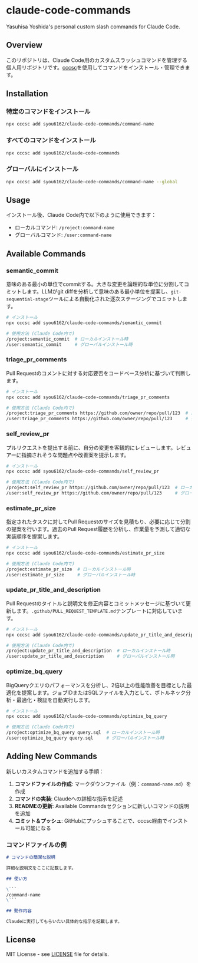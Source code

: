 # claude-code-commands

Yasuhisa Yoshida's personal custom slash commands for Claude Code.

## Overview

このリポジトリは、Claude Code用のカスタムスラッシュコマンドを管理する個人用リポジトリです。[cccsc](https://github.com/hiragram/cccsc)を使用してコマンドをインストール・管理できます。

## Installation

### 特定のコマンドをインストール
```bash
npx cccsc add syou6162/claude-code-commands/command-name
```

### すべてのコマンドをインストール
```bash
npx cccsc add syou6162/claude-code-commands
```

### グローバルにインストール
```bash
npx cccsc add syou6162/claude-code-commands/command-name --global
```

## Usage

インストール後、Claude Code内で以下のように使用できます：

- ローカルコマンド: `/project:command-name`
- グローバルコマンド: `/user:command-name`

## Available Commands

### semantic_commit
意味のある最小の単位でcommitする。大きな変更を論理的な単位に分割してコミットします。LLMがgit diffを分析して意味のある最小単位を提案し、`git-sequential-stage`ツールによる自動化された逐次ステージングでコミットします。

```bash
# インストール
npx cccsc add syou6162/claude-code-commands/semantic_commit

# 使用方法 (Claude Code内で)
/project:semantic_commit  # ローカルインストール時
/user:semantic_commit     # グローバルインストール時
```

### triage_pr_comments
Pull Requestのコメントに対する対応要否をコードベース分析に基づいて判断します。

```bash
# インストール
npx cccsc add syou6162/claude-code-commands/triage_pr_comments

# 使用方法 (Claude Code内で)
/project:triage_pr_comments https://github.com/owner/repo/pull/123  # ローカルインストール時
/user:triage_pr_comments https://github.com/owner/repo/pull/123     # グローバルインストール時
```

### self_review_pr
プルリクエストを提出する前に、自分の変更を客観的にレビューします。レビュアーに指摘されそうな問題点や改善案を提示します。

```bash
# インストール
npx cccsc add syou6162/claude-code-commands/self_review_pr

# 使用方法 (Claude Code内で)
/project:self_review_pr https://github.com/owner/repo/pull/123  # ローカルインストール時
/user:self_review_pr https://github.com/owner/repo/pull/123     # グローバルインストール時
```

### estimate_pr_size
指定されたタスクに対してPull Requestのサイズを見積もり、必要に応じて分割の提案を行います。過去のPull Request履歴を分析し、作業量を予測して適切な実装順序を提案します。

```bash
# インストール
npx cccsc add syou6162/claude-code-commands/estimate_pr_size

# 使用方法 (Claude Code内で)
/project:estimate_pr_size  # ローカルインストール時
/user:estimate_pr_size     # グローバルインストール時
```

### update_pr_title_and_description
Pull Requestのタイトルと説明文を修正内容とコミットメッセージに基づいて更新します。`.github/PULL_REQUEST_TEMPLATE.md`テンプレートに対応しています。

```bash
# インストール
npx cccsc add syou6162/claude-code-commands/update_pr_title_and_description

# 使用方法 (Claude Code内で)
/project:update_pr_title_and_description  # ローカルインストール時
/user:update_pr_title_and_description     # グローバルインストール時
```

### optimize_bq_query
BigQueryクエリのパフォーマンスを分析し、2倍以上の性能改善を目標とした最適化を提案します。ジョブIDまたはSQLファイルを入力として、ボトルネック分析・最適化・検証を自動実行します。

```bash
# インストール
npx cccsc add syou6162/claude-code-commands/optimize_bq_query

# 使用方法 (Claude Code内で)
/project:optimize_bq_query query.sql  # ローカルインストール時
/user:optimize_bq_query query.sql     # グローバルインストール時
```

## Adding New Commands

新しいカスタムコマンドを追加する手順：

1. **コマンドファイルの作成**: マークダウンファイル（例：`command-name.md`）を作成
2. **コマンドの実装**: Claudeへの詳細な指示を記述
3. **READMEの更新**: Available Commandsセクションに新しいコマンドの説明を追加
4. **コミット＆プッシュ**: GitHubにプッシュすることで、cccsc経由でインストール可能になる

### コマンドファイルの例

```markdown
# コマンドの簡潔な説明

詳細な説明文をここに記載します。

## 使い方

\```
/command-name
\```

## 動作内容

Claudeに実行してもらいたい具体的な指示を記載します。
```

## License

MIT License - see [LICENSE](LICENSE) file for details.